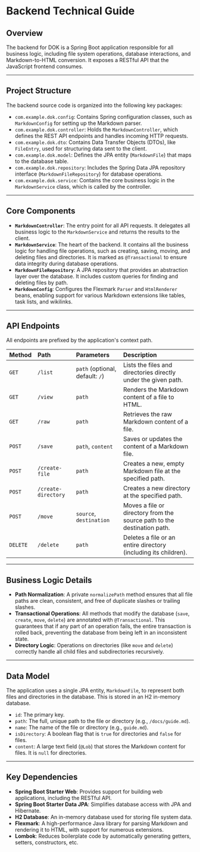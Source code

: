 # Backend Technical Guide

## Overview

The backend for DOK is a Spring Boot application responsible for all business logic, including file system operations, database interactions, and Markdown-to-HTML conversion. It exposes a RESTful API that the JavaScript frontend consumes.

---

## Project Structure

The backend source code is organized into the following key packages:

-   `com.example.dok.config`: Contains Spring configuration classes, such as `MarkdownConfig` for setting up the Markdown parser.
-   `com.example.dok.controller`: Holds the `MarkdownController`, which defines the REST API endpoints and handles incoming HTTP requests.
-   `com.example.dok.dto`: Contains Data Transfer Objects (DTOs), like `FileEntry`, used for structuring data sent to the client.
-   `com.example.dok.model`: Defines the JPA entity (`MarkdownFile`) that maps to the database table.
-   `com.example.dok.repository`: Includes the Spring Data JPA repository interface (`MarkdownFileRepository`) for database operations.
-   `com.example.dok.service`: Contains the core business logic in the `MarkdownService` class, which is called by the controller.

---

## Core Components

-   **`MarkdownController`**: The entry point for all API requests. It delegates all business logic to the `MarkdownService` and returns the results to the client.
-   **`MarkdownService`**: The heart of the backend. It contains all the business logic for handling file operations, such as creating, saving, moving, and deleting files and directories. It is marked as `@Transactional` to ensure data integrity during database operations.
-   **`MarkdownFileRepository`**: A JPA repository that provides an abstraction layer over the database. It includes custom queries for finding and deleting files by path.
-   **`MarkdownConfig`**: Configures the Flexmark `Parser` and `HtmlRenderer` beans, enabling support for various Markdown extensions like tables, task lists, and wikilinks.

---

## API Endpoints

All endpoints are prefixed by the application's context path.

| Method   | Path                  | Parameters                               | Description                                                                        |
| :------- | :-------------------- | :--------------------------------------- | :--------------------------------------------------------------------------------- |
| `GET`    | `/list`               | `path` (optional, default: `/`)          | Lists the files and directories directly under the given path.                     |
| `GET`    | `/view`               | `path`                                   | Renders the Markdown content of a file to HTML.                                    |
| `GET`    | `/raw`                | `path`                                   | Retrieves the raw Markdown content of a file.                                      |
| `POST`   | `/save`               | `path`, `content`                        | Saves or updates the content of a Markdown file.                                   |
| `POST`   | `/create-file`        | `path`                                   | Creates a new, empty Markdown file at the specified path.                          |
| `POST`   | `/create-directory`   | `path`                                   | Creates a new directory at the specified path.                                     |
| `POST`   | `/move`               | `source`, `destination`                  | Moves a file or directory from the source path to the destination path.            |
| `DELETE` | `/delete`             | `path`                                   | Deletes a file or an entire directory (including its children).                    |

---

## Business Logic Details

-   **Path Normalization**: A private `normalizePath` method ensures that all file paths are clean, consistent, and free of duplicate slashes or trailing slashes.
-   **Transactional Operations**: All methods that modify the database (`save`, `create`, `move`, `delete`) are annotated with `@Transactional`. This guarantees that if any part of an operation fails, the entire transaction is rolled back, preventing the database from being left in an inconsistent state.
-   **Directory Logic**: Operations on directories (like `move` and `delete`) correctly handle all child files and subdirectories recursively.

---

## Data Model

The application uses a single JPA entity, `MarkdownFile`, to represent both files and directories in the database. This is stored in an H2 in-memory database.

-   `id`: The primary key.
-   `path`: The full, unique path to the file or directory (e.g., `/docs/guide.md`).
-   `name`: The name of the file or directory (e.g., `guide.md`).
-   `isDirectory`: A boolean flag that is `true` for directories and `false` for files.
-   `content`: A large text field (`@Lob`) that stores the Markdown content for files. It is `null` for directories.

---

## Key Dependencies

-   **Spring Boot Starter Web**: Provides support for building web applications, including the RESTful API.
-   **Spring Boot Starter Data JPA**: Simplifies database access with JPA and Hibernate.
-   **H2 Database**: An in-memory database used for storing file system data.
-   **Flexmark**: A high-performance Java library for parsing Markdown and rendering it to HTML, with support for numerous extensions.
-   **Lombok**: Reduces boilerplate code by automatically generating getters, setters, constructors, etc.
